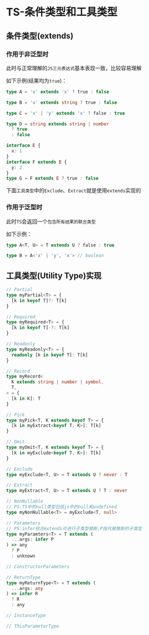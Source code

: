 # TS-条件类型和工具类型

## 条件类型(extends)

### 作用于非泛型时

此时与正常理解的`JS三元表达式`基本表现一致，比较容易理解

如下示例(结果均为`true`)：

```ts
type A = 'x' extends 'x' ? true : false

type B = 'x' extends string ? true : false

type C = 'x' | 'y' extends 'x' ? false : true

type D = string extends string | number
  ? true
  : false

interface E {
  x: 1
}
interface F extends E {
  y: 2
}
type G = F extends E ? true : false
```

下面`工具类型`中的`Exclude`、`Extract`就是使用`extends`实现的

### 作用于泛型时

此时`TS`会返回一个`包含所有结果的联合类型`

如下示例：

```ts
type A<T, U> = T extends U ? false : true

type B = A<'x' | 'y', 'x'> // boolean
```

## 工具类型(Utility Type)实现

```ts
// Partial
type myPartial<T> = {
  [k in keyof T]?: T[k]
}

// Required
type myRequired<T> = {
  [k in keyof T]-?: T[k]
}

// Readonly
type myReadonly<T> = {
  readonly [k in keyof T]: T[k]
}

// Record
type myRecord<
  K extends string | number | symbol,
  T,
> = {
  [k in K]: T
}

// Pick
type myPick<T, K extends keyof T> = {
  [k in myExtract<keyof T, K>]: T[k]
}

// Omit
type myOmit<T, K extends keyof T> = {
  [k in myExclude<keyof T, K>]: T[k]
}

// Exclude
type myExclude<T, U> = T extends U ? never : T

// Extract
type myExtract<T, U> = T extends U ? T : never

// NonNullable
// PS:TS中的null类型包括js中的null和undefined
type myNonNullable<T> = myExclude<T, null>

// Parameters
// PS:infer结合extends可进行子类型推断,P指代被推断的子类型
type myParamters<T> = T extends (
  ...args: infer P
) => any
  ? P
  : unknown

// ConstructorParameters

// ReturnType
type myReturnType<T> = T extends (
  ...args: any
) => infer R
  ? R
  : any

// InstanceType

// ThisParameterType
```
